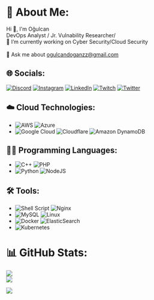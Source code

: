 # 💫 About Me:
Hi 👋, I'm Oğulcan  <br>DevOps Analyst / Jr. Vulnability Researcher/ <br>🔭 I’m currently working on Cyber Security/Cloud Security<br><br>💬 Ask me about ogulcandoganzz@gmail.com


## 🌐 Socials:
[![Discord](https://img.shields.io/badge/Discord-%237289DA.svg?logo=discord&logoColor=white)](https://discord.gg/happyorsadd) [![Instagram](https://img.shields.io/badge/Instagram-%23E4405F.svg?logo=Instagram&logoColor=white)](https://instagram.com/ogulcandogan._) [![LinkedIn](https://img.shields.io/badge/LinkedIn-%230077B5.svg?logo=linkedin&logoColor=white)](https://linkedin.com/in/o%C4%9Fulcan-do%C4%9Fan-a8b18420b/) [![Twitch](https://img.shields.io/badge/Twitch-%239146FF.svg?logo=Twitch&logoColor=white)](https://twitch.tv/Happyorsadd) [![Twitter](https://img.shields.io/badge/Twitter-%231DA1F2.svg?logo=Twitter&logoColor=white)](https://x.com/@Happyorsadd0?=09) 

## ☁️ Cloud Technologies:
- ![AWS](https://img.shields.io/badge/AWS-%23FF9900.svg?style=for-the-badge&logo=amazon-aws&logoColor=white) ![Azure](https://img.shields.io/badge/azure-%230072C6.svg?style=for-the-badge&logo=azure-devops&logoColor=white)
- ![Google Cloud](https://img.shields.io/badge/Google%20Cloud-%234285F4.svg?style=for-the-badge&logo=google-cloud&logoColor=white) ![Cloudflare](https://img.shields.io/badge/Cloudflare-F38020?style=for-the-badge&logo=Cloudflare&logoColor=white) ![Amazon DynamoDB](https://img.shields.io/badge/Amazon%20DynamoDB-4053D6?style=for-the-badge&logo=Amazon%20DynamoDB&logoColor=white)

## 👩‍💻 Programming Languages:
- ![C++](https://img.shields.io/badge/c++-%2300599C.svg?style=for-the-badge&logo=c%2B%2B&logoColor=white) ![PHP](https://img.shields.io/badge/php-%777BB4.svg?style=for-the-badge&logo=php&logoColor=white)
- ![Python](https://img.shields.io/badge/python-3670A0?style=for-the-badge&logo=python&logoColor=ffdd54) ![NodeJS](https://img.shields.io/badge/node.js-6DA55F?style=for-the-badge&logo=node.js&logoColor=white)

## 🛠️ Tools:
- ![Shell Script](https://img.shields.io/badge/shell_script-%23121011.svg?style=for-the-badge&logo=gnu-bash&logoColor=white) ![Nginx](https://img.shields.io/badge/nginx-%23009639.svg?style=for-the-badge&logo=nginx&logoColor=white)
- ![MySQL](https://img.shields.io/badge/mysql-%2300f.svg?style=for-the-badge&logo=mysql&logoColor=white) ![Linux](https://img.shields.io/badge/Linux-FCC624?style=for-the-badge&logo=linux&logoColor=black)
- ![Docker](https://img.shields.io/badge/docker-%230db7ed.svg?style=for-the-badge&logo=docker&logoColor=white) ![ElasticSearch](https://img.shields.io/badge/-ElasticSearch-005571?style=for-the-badge&logo=elasticsearch)
- ![Kubernetes](https://img.shields.io/badge/kubernetes-%23326ce5.svg?style=for-the-badge&logo=kubernetes&logoColor=white)

# 📊 GitHub Stats:
![](https://github-readme-stats.vercel.app/api?username=happyorrsadd&theme=swift&hide_border=false&include_all_commits=true&count_private=false)<br/>
![](https://github-readme-streak-stats.herokuapp.com/?user=happyorrsadd&theme=swift&hide_border=false)<br/>

[![](https://visitcount.itsvg.in/api?id=happyorrsadd&icon=0&color=0)](https://visitcount.itsvg.in)
